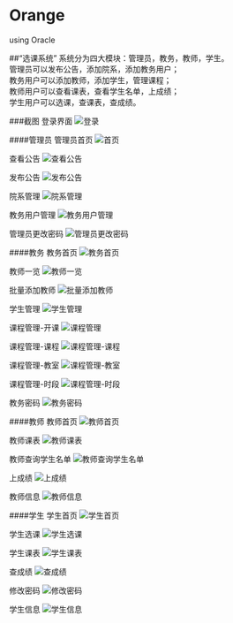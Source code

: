 # Orange
using Oracle

##“选课系统”
系统分为四大模块：管理员，教务，教师，学生。    
管理员可以发布公告，添加院系，添加教务用户；   
教务用户可以添加教师，添加学生，管理课程；   
教师用户可以查看课表，查看学生名单，上成绩；   
学生用户可以选课，查课表，查成绩。  

###截图
登录界面
![登录](https://github.com/Orangejlu/Orange/raw/master/screenshots/001FireShot%20Capture%204%20-%20%E7%99%BB%E5%BD%95%20-%20http___local.dev_8080_login.jsp_reason%3Dlogin.png)

####管理员
管理员首页
![首页](https://github.com/Orangejlu/Orange/raw/master/screenshots/002%E9%A6%96%E9%A1%B5FireShot%20Capture%208%20-%20%E8%B6%85%E7%BA%A7%E7%AE%A1%E7%90%86%E5%91%98%20-%20%E5%AD%A6%E7%94%9F%E9%80%89%E8%AF%BE%E7%B3%BB%E7%BB%9F%20-%20http___local.dev_8080_admin_.png)

查看公告
![查看公告](https://github.com/Orangejlu/Orange/raw/master/screenshots/003%E6%9F%A5%E7%9C%8B%E5%85%AC%E5%91%8AFireShot%20Capture%2011%20-%20%E8%B6%85%E7%BA%A7%E7%AE%A1%E7%90%86%E5%91%98%20-%20%E5%AD%A6%E7%94%9F%E9%80%89%E8%AF%BE%E7%B3%BB%E7%BB%9F%20-%20http___local.dev_8080_admin_.png)

发布公告
![发布公告](https://github.com/Orangejlu/Orange/raw/master/screenshots/004%E5%8F%91%E5%B8%83%E5%85%AC%E5%91%8AFireShot%20Capture%2013%20-%20%E8%B6%85%E7%BA%A7%E7%AE%A1%E7%90%86%E5%91%98%20-%20%E5%AD%A6%E7%94%9F%E9%80%89%E8%AF%BE%E7%B3%BB%E7%BB%9F%20-%20http___local.dev_8080_admin_.png)

院系管理
![院系管理](https://github.com/Orangejlu/Orange/raw/master/screenshots/005%E9%99%A2%E7%B3%BB%E7%AE%A1%E7%90%86FireShot%20Capture%2014%20-%20%E8%B6%85%E7%BA%A7%E7%AE%A1%E7%90%86%E5%91%98%20-%20%E5%AD%A6%E7%94%9F%E9%80%89%E8%AF%BE%E7%B3%BB%E7%BB%9F%20-%20http___local.dev_8080_admin_dept.jsp.png)

教务用户管理
![教务用户管理](https://github.com/Orangejlu/Orange/raw/master/screenshots/006%E6%95%99%E5%8A%A1%E7%94%A8%E6%88%B7%E7%AE%A1%E7%90%86FireShot%20Capture%2015%20-%20%E8%B6%85%E7%BA%A7%E7%AE%A1%E7%90%86%E5%91%98%20-%20%E5%AD%A6%E7%94%9F%E9%80%89%E8%AF%BE%E7%B3%BB%E7%BB%9F%20-%20http___local.dev_8080_admin_admin2.jsp.png)

管理员更改密码
![管理员更改密码](https://github.com/Orangejlu/Orange/raw/master/screenshots/007%E7%AE%A1%E7%90%86%E5%91%98%E6%9B%B4%E6%94%B9%E5%AF%86%E7%A0%81FireShot%20Capture%2016%20-%20%E8%B6%85%E7%BA%A7%E7%AE%A1%E7%90%86%E5%91%98%20-%20%E5%AD%A6%E7%94%9F%E9%80%89%E8%AF%BE%E7%B3%BB%E7%BB%9F%20-%20http___local.dev_8080_admin_passwd.jsp.png)

####教务
教务首页
![教务首页](https://github.com/Orangejlu/Orange/raw/master/screenshots/011%E6%95%99%E5%8A%A1%E9%A6%96%E9%A1%B5FireShot%20Capture%2017%20-%20%E6%95%99%E5%8A%A1%E7%AE%A1%E7%90%86%20-%20%E5%AD%A6%E7%94%9F%E9%80%89%E8%AF%BE%E7%B3%BB%E7%BB%9F%20-%20http___local.dev_8080_admin2_.png)

教师一览
![教师一览](https://github.com/Orangejlu/Orange/raw/master/screenshots/012%E6%95%99%E5%B8%88%E4%B8%80%E8%A7%88FireShot%20Capture%2018%20-%20%E6%95%99%E5%8A%A1%E7%AE%A1%E7%90%86%20-%20%E5%AD%A6%E7%94%9F%E9%80%89%E8%AF%BE%E7%B3%BB%E7%BB%9F%20-%20http___local.dev_8080_admin2_manage-teacher.jsp.png)

批量添加教师
![批量添加教师](https://github.com/Orangejlu/Orange/raw/master/screenshots/013%E6%89%B9%E9%87%8F%E6%B7%BB%E5%8A%A0%E6%95%99%E5%B8%88FireShot%20Capture%2020%20-%20%E6%95%99%E5%8A%A1%E7%AE%A1%E7%90%86%20-%20%E5%AD%A6%E7%94%9F%E9%80%89%E8%AF%BE%E7%B3%BB%E7%BB%9F%20-%20http___local.dev_8080_admin2_manage-teacher.jsp.png)

学生管理
![学生管理](https://github.com/Orangejlu/Orange/raw/master/screenshots/014%E5%AD%A6%E7%94%9F%E7%AE%A1%E7%90%86FireShot%20Capture%2022%20-%20%E6%95%99%E5%8A%A1%E7%AE%A1%E7%90%86%20-%20%E5%AD%A6%E7%94%9F%E9%80%89%E8%AF%BE%E7%B3%BB%E7%BB%9F%20-%20http___local.dev_8080_admin2_manage-student.jsp.png)

课程管理-开课
![课程管理](https://github.com/Orangejlu/Orange/raw/master/screenshots/015%E8%AF%BE%E7%A8%8B%E7%AE%A1%E7%90%86FireShot%20Capture%2023%20-%20%E6%95%99%E5%8A%A1%E7%AE%A1%E7%90%86%20-%20%E5%AD%A6%E7%94%9F%E9%80%89%E8%AF%BE%E7%B3%BB%E7%BB%9F%20-%20http___local.dev_8080_admin2_manage-course.jsp.png)

课程管理-课程
![课程管理-课程](https://github.com/Orangejlu/Orange/raw/master/screenshots/016%E8%AF%BE%E7%A8%8B%E7%AE%A1%E7%90%862FireShot%20Capture%2024%20-%20%E6%95%99%E5%8A%A1%E7%AE%A1%E7%90%86%20-%20%E5%AD%A6%E7%94%9F%E9%80%89%E8%AF%BE%E7%B3%BB%E7%BB%9F%20-%20http___local.dev_8080_admin2_manage-course.jsp.png)

课程管理-教室
![课程管理-教室](https://github.com/Orangejlu/Orange/raw/master/screenshots/017%E8%AF%BE%E7%A8%8B%E7%AE%A1%E7%90%863%E6%B7%BB%E5%8A%A0%E6%95%99%E5%AE%A4FireShot%20Capture%2025%20-%20%E6%95%99%E5%8A%A1%E7%AE%A1%E7%90%86%20-%20%E5%AD%A6%E7%94%9F%E9%80%89%E8%AF%BE%E7%B3%BB%E7%BB%9F%20-%20http___local.dev_8080_admin2_manage-course.jsp.png)

课程管理-时段
![课程管理-时段](https://github.com/Orangejlu/Orange/raw/master/screenshots/018%E8%AF%BE%E7%A8%8B%E7%AE%A1%E7%90%864%E6%B7%BB%E5%8A%A0%E6%97%B6%E6%AE%B5FireShot%20Capture%2026%20-%20%E6%95%99%E5%8A%A1%E7%AE%A1%E7%90%86%20-%20%E5%AD%A6%E7%94%9F%E9%80%89%E8%AF%BE%E7%B3%BB%E7%BB%9F%20-%20http___local.dev_8080_admin2_manage-course.jsp.png)

教务密码
![教务密码](https://github.com/Orangejlu/Orange/raw/master/screenshots/019%E6%95%99%E5%8A%A1%E5%AF%86%E7%A0%81FireShot%20Capture%2027%20-%20%E6%95%99%E5%8A%A1%E7%AE%A1%E7%90%86%20-%20%E5%AD%A6%E7%94%9F%E9%80%89%E8%AF%BE%E7%B3%BB%E7%BB%9F%20-%20http___local.dev_8080_admin2_manage-passwd.jsp.png)

####教师
教师首页
![教师首页](https://github.com/Orangejlu/Orange/raw/master/screenshots/021%E6%95%99%E5%B8%88%E9%A6%96%E9%A1%B5FireShot%20Capture%2028%20-%20%E6%95%99%E5%B8%88%E9%A6%96%E9%A1%B5%20-%20%E5%AD%A6%E7%94%9F%E9%80%89%E8%AF%BE%E7%B3%BB%E7%BB%9F%20-%20http___local.dev_8080_teacher_.png)

教师课表
![教师课表](https://github.com/Orangejlu/Orange/raw/master/screenshots/022%E6%95%99%E5%B8%88%E8%AF%BE%E8%A1%A8FireShot%20Capture%2032%20-%20%E6%95%99%E5%B8%88%E9%A6%96%E9%A1%B5%20-%20%E5%AD%A6%E7%94%9F%E9%80%89%E8%AF%BE%E7%B3%BB%E7%BB%9F%20-%20http___local.dev_8080_teacher_courselist.jsp.png)

教师查询学生名单
![教师查询学生名单](https://github.com/Orangejlu/Orange/raw/master/screenshots/023%E6%95%99%E5%B8%88%E6%9F%A5%E8%AF%A2%E5%AD%A6%E7%94%9F%E5%90%8D%E5%8D%95FireShot%20Capture%2033%20-%20%E6%95%99%E5%B8%88%E9%A6%96%E9%A1%B5%20-%20%E5%AD%A6%E7%94%9F%E9%80%89%E8%AF%BE%E7%B3%BB%E7%BB%9F%20-%20http___local.dev_8080_teacher_stulist.jsp_sec%3D540002.png)

上成绩
![上成绩](https://github.com/Orangejlu/Orange/raw/master/screenshots/024%E6%95%99%E5%B8%88%E4%B8%8A%E6%88%90%E7%BB%A9FireShot%20Capture%2034%20-%20%E6%95%99%E5%B8%88%E9%A6%96%E9%A1%B5%20-%20%E5%AD%A6%E7%94%9F%E9%80%89%E8%AF%BE%E7%B3%BB%E7%BB%9F%20-%20http___local.dev_8080_teacher_score.jsp.png)

教师信息
![教师信息](https://github.com/Orangejlu/Orange/raw/master/screenshots/025%E6%95%99%E5%B8%88%E4%BF%A1%E6%81%AFFireShot%20Capture%2035%20-%20%E6%95%99%E5%B8%88%E9%A6%96%E9%A1%B5%20-%20%E5%AD%A6%E7%94%9F%E9%80%89%E8%AF%BE%E7%B3%BB%E7%BB%9F%20-%20http___local.dev_8080_teacher_passwd.jsp.png)

####学生
学生首页
![学生首页](https://github.com/Orangejlu/Orange/raw/master/screenshots/031%E5%AD%A6%E7%94%9F%E9%A6%96%E9%A1%B5FireShot%20Capture%2036%20-%20%E9%A6%96%E9%A1%B5%20-%20%E5%AD%A6%E7%94%9F%E9%80%89%E8%AF%BE%E7%B3%BB%E7%BB%9F%20-%20http___local.dev_8080_user_.png)

学生选课
![学生选课](https://github.com/Orangejlu/Orange/raw/master/screenshots/032%E5%AD%A6%E7%94%9F%E9%80%89%E8%AF%BEFireShot%20Capture%2038%20-%20%E9%A6%96%E9%A1%B5%20-%20%E5%AD%A6%E7%94%9F%E9%80%89%E8%AF%BE%E7%B3%BB%E7%BB%9F%20-%20http___local.dev_8080_user_select.jsp.png)

学生课表
![学生课表](https://github.com/Orangejlu/Orange/raw/master/screenshots/033%E5%AD%A6%E7%94%9F%E8%AF%BE%E8%A1%A8FireShot%20Capture%2039%20-%20%E9%A6%96%E9%A1%B5%20-%20%E5%AD%A6%E7%94%9F%E9%80%89%E8%AF%BE%E7%B3%BB%E7%BB%9F%20-%20http___local.dev_8080_user_courselist.jsp.png)

查成绩
![查成绩](https://github.com/Orangejlu/Orange/raw/master/screenshots/034%E5%AD%A6%E7%94%9F%E6%9F%A5%E6%88%90%E7%BB%A9FireShot%20Capture%2040%20-%20%E9%A6%96%E9%A1%B5%20-%20%E5%AD%A6%E7%94%9F%E9%80%89%E8%AF%BE%E7%B3%BB%E7%BB%9F%20-%20http___local.dev_8080_user_score.jsp_semester%3D2015-2016-2.png)

修改密码
![修改密码](https://github.com/Orangejlu/Orange/raw/master/screenshots/035%E5%AD%A6%E7%94%9F%E4%BF%A1%E6%81%AFFireShot%20Capture%2041%20-%20%E9%A6%96%E9%A1%B5%20-%20%E5%AD%A6%E7%94%9F%E9%80%89%E8%AF%BE%E7%B3%BB%E7%BB%9F%20-%20http___local.dev_8080_user_passwd.jsp.png)

学生信息
![学生信息](https://github.com/Orangejlu/Orange/raw/master/screenshots/036%E5%AD%A6%E7%94%9F%E4%BF%A1%E6%81%AFFireShot%20Capture%2042%20-%20%E9%A6%96%E9%A1%B5%20-%20%E5%AD%A6%E7%94%9F%E9%80%89%E8%AF%BE%E7%B3%BB%E7%BB%9F%20-%20http___local.dev_8080_user_passwd.jsp.png)
